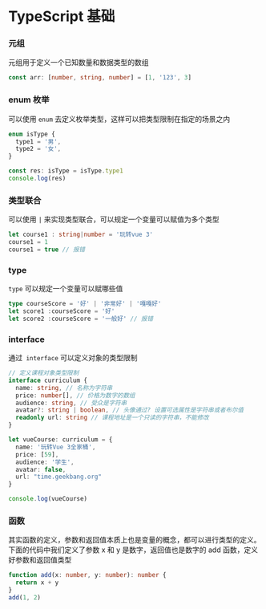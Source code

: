 # TypeScript 基础

### 元组

元组用于定义一个已知数量和数据类型的数组

```ts
const arr: [number, string, number] = [1, '123', 3]
```

### enum 枚举

可以使用 `enum` 去定义枚举类型，这样可以把类型限制在指定的场景之内

```ts
enum isType {
  type1 = '男',
  type2 = '女',
}

const res: isType = isType.type1
console.log(res)
```

### 类型联合

可以使用 `|` 来实现类型联合，可以规定一个变量可以赋值为多个类型

```ts
let course1 : string|number = '玩转vue 3'
course1 = 1
course1 = true // 报错
```

### type

`type` 可以规定一个变量可以赋哪些值

```ts
type courseScore = '好' | '非常好' | '嘎嘎好'
let score1 :courseScore = '好'
let score2 :courseScore = '一般好' // 报错
```

### interface

通过` interface` 可以定义对象的类型限制

```ts
// 定义课程对象类型限制
interface curriculum {
  name: string, // 名称为字符串
  price: number[], // 价格为数字的数组
  audience: string, // 受众是字符串
  avatar?: string | boolean, // 头像通过? 设置可选属性是字符串或者布尔值
  readonly url: string // 课程地址是一个只读的字符串，不能修改
}

let vueCourse: curriculum = {
  name: '玩转Vue 3全家桶',
  price: [59],
  audience: '学生',
  avatar: false,
  url: "time.geekbang.org"
}

console.log(vueCourse)
```

### 函数

其实函数的定义，参数和返回值本质上也是变量的概念，都可以进行类型的定义。下面的代码中我们定义了参数 x 和 y 是数字，返回值也是数字的 add 函数，定义好参数和返回值类型

```ts
function add(x: number, y: number): number {
  return x + y
}
add(1, 2)
```





